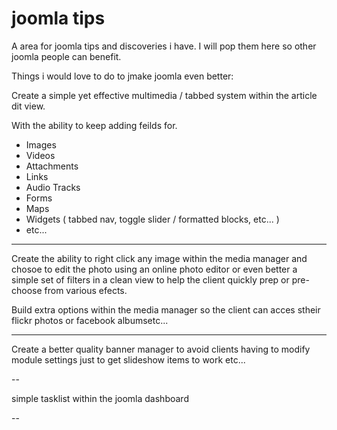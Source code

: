 joomla tips
===========

A area for joomla tips and discoveries i have. I will pop them here so other joomla people can benefit.

Things i would love to do to jmake joomla even better:

Create a simple yet effective multimedia / tabbed system within the article dit view. 

With the ability to keep adding feilds for.

- Images
- Videos
- Attachments
- Links
- Audio Tracks
- Forms
- Maps
- Widgets ( tabbed nav, toggle slider / formatted blocks, etc... )
- etc...

---

Create the ability to right click any image within the media manager and chosoe to edit the photo using an online photo editor or even better a simple set of filters in a clean view to help the client quickly prep or pre-choose from various efects.

Build extra options within the media manager so the client can acces stheir flickr photos or facebook albumsetc...

---

Create a better quality banner manager to avoid clients having to modify module settings just to get slideshow items to work etc...

-- 

simple tasklist within the joomla dashboard

--



